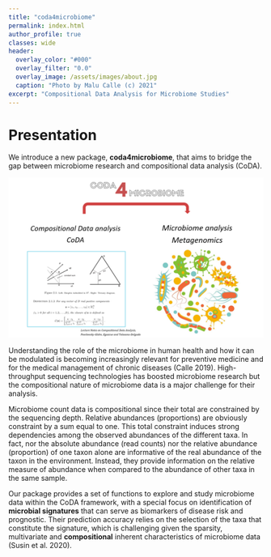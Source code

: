 ```yaml
---
title: "coda4microbiome"
permalink: index.html
author_profile: true
classes: wide
header:
  overlay_color: "#000"
  overlay_filter: "0.0"
  overlay_image: /assets/images/about.jpg
  caption: "Photo by Malu Calle (c) 2021"  
excerpt: "Compositional Data Analysis for Microbiome Studies"
---
```


# Presentation 

 We introduce a new package, **coda4microbiome**, that aims to bridge the gap between microbiome research and compositional data analysis (CoDA).

<p align="center">
  <img src="./assets/images/fillgap.png" width=700px />
</p>

 Understanding the role of the microbiome in human health and how it can be modulated is becoming increasingly relevant for preventive medicine and for the medical management of chronic diseases (Calle 2019). High-throughput sequencing technologies has boosted microbiome research but the compositional nature of microbiome data is a major challenge for their analysis.

 Microbiome count data is compositional since their total are constrained by the sequencing depth. Relative abundances (proportions) are obviously constraint by a sum equal to one. This total constraint induces strong dependencies among the observed abundances of the different taxa. In fact, nor the absolute abundance (read counts) nor the relative abundance (proportion) of one taxon alone are informative of the real abundance of the taxon in the environment. Instead, they provide information on the relative measure of abundance when compared to the abundance of other taxa in the same sample.

Our package provides a set of functions to explore and study microbiome data within the CoDA framework, with a special focus on identification of **microbial signatures** that can serve as biomarkers of disease risk and prognostic. Their prediction accuracy relies on the selection of the taxa that constitute the signature, which is challenging given the sparsity, multivariate and **compositional** inherent characteristics of microbiome data (Susin et al. 2020). 